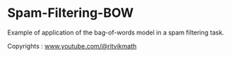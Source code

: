 # Spam-Filtering-BOW
Example of application of the bag-of-words model in a spam filtering task.

Copyrights : www.youtube.com/@ritvikmath
